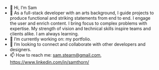 - 👋 Hi, I’m Sam
- 👀 As a full-stack developer with an arts background, I guide projects to produce functional and striking statements from end to end. I engage the user   and enrich content. I bring focus to complex problems with expertise. My strength of vision and technical skills inspire teams and clients alike. I am always learning.
- 🌱 I’m currently working on: my portfolio.
- 💞️ I’m looking to connect and collaborate with other developers and designers.
- 📫 How to reach me: sam.stearn@gmail.com, https://www.linkedin.com/in/samthorn/

<!---
ssthorn/ssthorn is a ✨ special ✨ repository because its `README.md` (this file) appears on your GitHub profile.
You can click the Preview link to take a look at your changes.
--->
